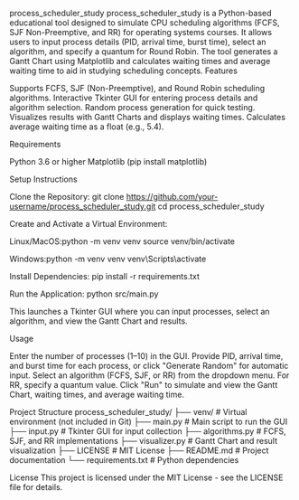 process_scheduler_study
process_scheduler_study is a Python-based educational tool designed to simulate CPU scheduling algorithms (FCFS, SJF Non-Preemptive, and RR) for operating systems courses. It allows users to input process details (PID, arrival time, burst time), select an algorithm, and specify a quantum for Round Robin. The tool generates a Gantt Chart using Matplotlib and calculates waiting times and average waiting time to aid in studying scheduling concepts.
Features

Supports FCFS, SJF (Non-Preemptive), and Round Robin scheduling algorithms.
Interactive Tkinter GUI for entering process details and algorithm selection.
Random process generation for quick testing.
Visualizes results with Gantt Charts and displays waiting times.
Calculates average waiting time as a float (e.g., 5.4).

Requirements

Python 3.6 or higher
Matplotlib (pip install matplotlib)

Setup Instructions

Clone the Repository:
git clone https://github.com/your-username/process_scheduler_study.git
cd process_scheduler_study

Create and Activate a Virtual Environment:

Linux/MacOS:python -m venv venv
source venv/bin/activate

Windows:python -m venv venv
venv\Scripts\activate

Install Dependencies:
pip install -r requirements.txt

Run the Application:
python src/main.py

This launches a Tkinter GUI where you can input processes, select an algorithm, and view the Gantt Chart and results.

Usage

Enter the number of processes (1–10) in the GUI.
Provide PID, arrival time, and burst time for each process, or click "Generate Random" for automatic input.
Select an algorithm (FCFS, SJF, or RR) from the dropdown menu.
For RR, specify a quantum value.
Click "Run" to simulate and view the Gantt Chart, waiting times, and average waiting time.

Project Structure
process_scheduler_study/
├── venv/                  # Virtual environment (not included in Git)
├── main.py                # Main script to run the GUI
├── input.py               # Tkinter GUI for input collection
├── algorithms.py          # FCFS, SJF, and RR implementations
├── visualizer.py          # Gantt Chart and result visualization
├── LICENSE                # MIT License
├── README.md              # Project documentation
└── requirements.txt       # Python dependencies

License
This project is licensed under the MIT License - see the LICENSE file for details.
